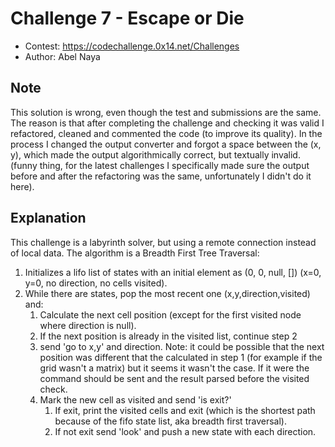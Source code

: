 # Challenge 7 - Escape or Die
- Contest: https://codechallenge.0x14.net/Challenges
- Author: Abel Naya

## Note
This solution is wrong, even though the test and submissions are the same. The reason is that after completing the challenge and checking it was valid I refactored, cleaned and commented the code (to improve its quality). In the process I changed the output converter and forgot a space between the (x, y), which made the output algorithmically correct, but textually invalid. (funny thing, for the latest challenges I specifically made sure the output before and after the refactoring was the same, unfortunately I didn't do it here).

## Explanation
This challenge is a labyrinth solver, but using a remote connection instead of local data. The algorithm is a Breadth First Tree Traversal:
1) Initializes a lifo list of states with an initial element as (0, 0, null, []) (x=0, y=0, no direction, no cells visited).
2) While there are states, pop the most recent one (x,y,direction,visited) and:
   1) Calculate the next cell position (except for the first visited node where direction is null).
   2) If the next position is already in the visited list, continue step 2
   3) send 'go to x,y' and direction. Note: it could be possible that the next position was different that the calculated in step 1 (for example if the grid wasn't a matrix) but it seems it wasn't the case. If it were the command should be sent and the result parsed before the visited check.
   4) Mark the new cell as visited and send 'is exit?'
      1) If exit, print the visited cells and exit (which is the shortest path because of the fifo state list, aka breadth first traversal).
      2) If not exit send 'look' and push a new state with each direction.